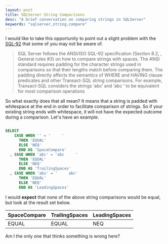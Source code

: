 ```yaml
---
layout: post
title: SQLServer String Comparisons
desc: "A brief conversation on comparing strings in SQLServer"
keywords: "sqlserver,string,compare"
---
```


I would like to take this opportunity to point out a slight problem with the [SQL-92](http://www.contrib.andrew.cmu.edu/~shadow/sql/sql1992.txt) that some of you may not be aware of.

> SQL Server follows the ANSI/ISO SQL-92 specification (Section 8.2, <Comparison Predicate>, General rules #3) on how to compare strings with spaces. The ANSI standard requires padding for the character strings used in comparisons so that their lengths match before comparing them. The padding directly affects the semantics of WHERE and HAVING clause predicates and other Transact-SQL string comparisons. For example, Transact-SQL considers the strings ‘abc‘ and ‘abc ‘ to be equivalent for most comparison operations

So what exactly does that all mean?  It means that a string is padded with whitespace at the end in order to facilitate comparison of strings.  So if your existing string ends with whitespace, it will not have the expected outcome during a comparison.  Let's have an example.

```sql

SELECT
    CASE WHEN '' = '     ' 
      THEN 'EQUAL' 
      ELSE 'NEQ' 
      END AS 'SpaceCompare'
  , CASE WHEN 'abc' = 'abc     ' 
      THEN 'EQUAL' 
      ELSE 'NEQ' 
      END AS 'TrailingSpaces'
  , CASE WHEN 'abs' = '     abc' 
      THEN 'EQUAL' 
      ELSE 'NEQ' 
      END AS 'LeadingSpaces'

```

I would **expect** that none of the above string comparisons would be equal, but look at the result set below.


|SpaceCompare|TrailingSpaces|LeadingSpaces|
|------------|--------------|-------------|
|EQUAL       |EQUAL         |NEQ          |

Am I the only one that thinks something is wrong here?
